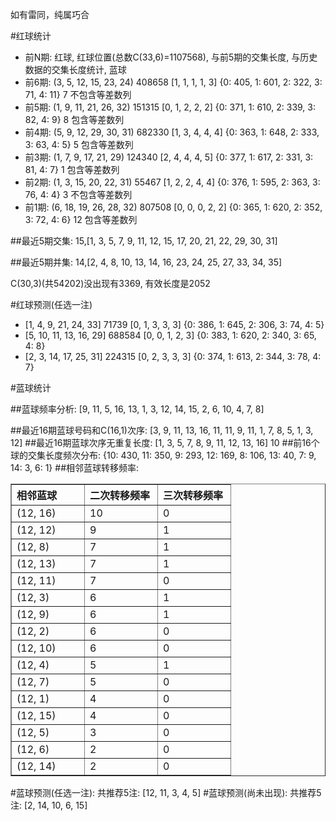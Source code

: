 <!-- 
.. title: 双色球2012131期(2012-11-06)数据分析报告
.. slug: slott-2012131-2012-11-06-report
.. date: 2012-11-07 08:00:00 UTC+08:00
.. tags: Lottery
.. link: 
.. description: 
.. type: text
-->

如有雷同，纯属巧合

<!-- TEASER_END-->

#红球统计

- 前N期: 红球, 红球位置(总数C(33,6)=1107568), 与前5期的交集长度, 与历史数据的交集长度统计, 蓝球
- 前6期: (3, 5, 12, 15, 23, 24) 408658 [1, 1, 1, 1, 3] {0: 405, 1: 601, 2: 322, 3: 71, 4: 11} 7 不包含等差数列
- 前5期: (1, 9, 11, 21, 26, 32) 151315 [0, 1, 2, 2, 2] {0: 371, 1: 610, 2: 339, 3: 82, 4: 9} 8 包含等差数列
- 前4期: (5, 9, 12, 29, 30, 31) 682330 [1, 3, 4, 4, 4] {0: 363, 1: 648, 2: 333, 3: 63, 4: 5} 5 包含等差数列
- 前3期: (1, 7, 9, 17, 21, 29) 124340 [2, 4, 4, 4, 5] {0: 377, 1: 617, 2: 331, 3: 81, 4: 7} 1 包含等差数列
- 前2期: (1, 3, 15, 20, 22, 31) 55467 [1, 2, 2, 4, 4] {0: 376, 1: 595, 2: 363, 3: 76, 4: 4} 3 不包含等差数列
- 前1期: (6, 18, 19, 26, 28, 32) 807508 [0, 0, 0, 2, 2] {0: 365, 1: 620, 2: 352, 3: 72, 4: 6} 12 包含等差数列

##最近5期交集:
15,[1, 3, 5, 7, 9, 11, 12, 15, 17, 20, 21, 22, 29, 30, 31]

##最近5期并集:
14,[2, 4, 8, 10, 13, 14, 16, 23, 24, 25, 27, 33, 34, 35]

C(30,3)(共54202)没出现有3369, 
有效长度是2052

#红球预测(任选一注)

- [1, 4, 9, 21, 24, 33] 71739 [0, 1, 3, 3, 3] {0: 386, 1: 645, 2: 306, 3: 74, 4: 5}
- [5, 10, 11, 13, 16, 29] 688584 [0, 0, 1, 2, 3] {0: 383, 1: 620, 2: 340, 3: 65, 4: 8}
- [2, 3, 14, 17, 25, 31] 224315 [0, 2, 3, 3, 3] {0: 374, 1: 613, 2: 344, 3: 78, 4: 7}

#蓝球统计

##蓝球频率分析:
[9, 11, 5, 16, 13, 1, 3, 12, 14, 15, 2, 6, 10, 4, 7, 8]

##最近16期蓝球号码和C(16,1)次序:
[3, 9, 11, 13, 16, 11, 11, 9, 11, 1, 7, 8, 5, 1, 3, 12]
##最近16期蓝球次序无重复长度:
[1, 3, 5, 7, 8, 9, 11, 12, 13, 16] 10
##前16个球的交集长度频次分布:
{10: 430, 11: 350, 9: 293, 12: 169, 8: 106, 13: 40, 7: 9, 14: 3, 6: 1}
##相邻蓝球转移频率:
<table border="1" class="table table-striped dataframe">
  <thead>
    <tr style="text-align: left;">
      <th style="min-width: 100px;">相邻蓝球</th>
      <th style="min-width: 100px;">二次转移频率</th>
      <th style="min-width: 100px;">三次转移频率</th>
    </tr>
  </thead>
  <tbody>
    <tr>
      <td> (12, 16)</td>
      <td> 10</td>
      <td> 0</td>
    </tr>
    <tr>
      <td> (12, 12)</td>
      <td>  9</td>
      <td> 1</td>
    </tr>
    <tr>
      <td>  (12, 8)</td>
      <td>  7</td>
      <td> 1</td>
    </tr>
    <tr>
      <td> (12, 13)</td>
      <td>  7</td>
      <td> 1</td>
    </tr>
    <tr>
      <td> (12, 11)</td>
      <td>  7</td>
      <td> 0</td>
    </tr>
    <tr>
      <td>  (12, 3)</td>
      <td>  6</td>
      <td> 1</td>
    </tr>
    <tr>
      <td>  (12, 9)</td>
      <td>  6</td>
      <td> 1</td>
    </tr>
    <tr>
      <td>  (12, 2)</td>
      <td>  6</td>
      <td> 0</td>
    </tr>
    <tr>
      <td> (12, 10)</td>
      <td>  6</td>
      <td> 0</td>
    </tr>
    <tr>
      <td>  (12, 4)</td>
      <td>  5</td>
      <td> 1</td>
    </tr>
    <tr>
      <td>  (12, 7)</td>
      <td>  5</td>
      <td> 0</td>
    </tr>
    <tr>
      <td>  (12, 1)</td>
      <td>  4</td>
      <td> 0</td>
    </tr>
    <tr>
      <td> (12, 15)</td>
      <td>  4</td>
      <td> 0</td>
    </tr>
    <tr>
      <td>  (12, 5)</td>
      <td>  3</td>
      <td> 0</td>
    </tr>
    <tr>
      <td>  (12, 6)</td>
      <td>  2</td>
      <td> 0</td>
    </tr>
    <tr>
      <td> (12, 14)</td>
      <td>  2</td>
      <td> 0</td>
    </tr>
  </tbody>
</table>
#蓝球预测(任选一注):
共推荐5注: [12, 11, 3, 4, 5]
#蓝球预测(尚未出现):
共推荐5注: [2, 14, 10, 6, 15]

